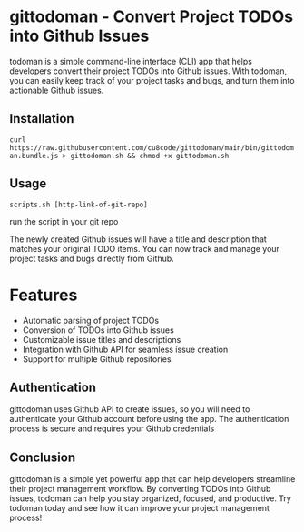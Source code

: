 # gittodoman - Convert Project TODOs into Github Issues

todoman is a simple command-line interface (CLI) app that helps developers convert their project TODOs into Github issues. With todoman, you can easily keep track of your project tasks and bugs, and turn them into actionable Github issues.

## Installation
`curl https://raw.githubusercontent.com/cu8code/gittodoman/main/bin/gittodoman.bundle.js > gittodoman.sh && chmod +x gittodoman.sh`

## Usage

`scripts.sh [http-link-of-git-repo]`

run the script in your git repo


The newly created Github issues will have a title and description that matches your original TODO items. You can now track and manage your project tasks and bugs directly from Github.

# Features
- Automatic parsing of project TODOs
- Conversion of TODOs into Github issues
- Customizable issue titles and descriptions
- Integration with Github API for seamless issue creation
- Support for multiple Github repositories

## Authentication
gittodoman uses Github API to create issues, so you will need to authenticate your Github account before using the app. The authentication process is secure and requires your Github credentials

## Conclusion
gittodoman is a simple yet powerful app that can help developers streamline their project management workflow. By converting TODOs into Github issues, todoman can help you stay organized, focused, and productive. Try todoman today and see how it can improve your project management process!
